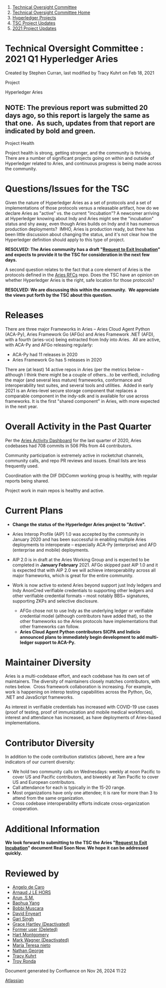1. [Technical Oversight Committee](index.html)
2. [Technical Oversight Committee Home](Technical-Oversight-Committee-Home_21430274.html)
3. [Hyperledger Projects](Hyperledger-Projects_21447704.html)
4. [TSC Project Updates](TSC-Project-Updates_21430854.html)
5. [2021 Project Updates](2021-Project-Updates_21452543.html)

# Technical Oversight Committee : 2021 Q1 Hyperledger Aries

Created by Stephen Curran, last modified by Tracy Kuhrt on Feb 18, 2021

Project

Hyperledger Aries

## **NOTE:** The previous report was submitted 20 days ago, so this report is largely the same as that one.  As such, updates from that report are indicated by **bold and green**.

Project Health

Project health is strong, getting stronger, and the community is thriving. There are a number of significant projects going on within and outside of Hyperledger related to Aries, and continuous progress is being made across the community.

# Questions/Issues for the TSC

Given the nature of Hyperledger Aries as a set of protocols and a set of implementations of those protocols versus a releasable artifact, how do we declare Aries as "active" vs. the current "incubation"? A newcomer arriving at Hyperledger knowing about Indy and Aries might see the "incubation" status and shy away, even though Aries builds on Indy and it has numerous production deployments?  IMHO, Aries is production ready, but there has been little discussion about changing the status, and it's not clear how the Hyperledger definition should apply to this type of project.

**RESOLVED: The Aries community has a draft "[Request to Exit Incubation](https://lf-hyperledger.atlassian.net/wiki/pages/viewpage.action?pageId=18490531)" and expects to provide it to the TSC for consideration in the next few days.**

A second question relates to the fact that a core element of Aries is the protocols defined in the [Aries RFCs](https://github.com/hyperledger/aries-rfcs) repo. Does the TSC have an opinion on whether Hyperledger Aries is the right, safe location for those protocols?

**RESOLVED: We are discussing this within the community.  We appreciate the views put forth by the TSC about this question.**

# Releases

There are three major Frameworks in Aries – Aries Cloud Agent Python (ACA-Py), Aries Framework Go (AFGo) and Aries Framework .NET (AFD), with a fourth (aries-vcx) being extracted from Indy into Aries.  All are active, with ACA-Py and AFGo releasing regularly:

- ACA-Py had 11 releases in 2020
- Aries Framework Go has 5 releases in 2020

There are (at least) 14 active repos in Aries (per the metrics below – although I think there might be a couple of others...to be verified), including the major (and several less mature) frameworks, conformance and interoperability test suites, and several tools and utilities.  Added in early 2021 is an Aries-level secure storage component that replaces a comparable component in the indy-sdk and is available for use across frameworks. It is the first "shared component" in Aries, with more expected in the next year.

# Overall Activity in the Past Quarter

Per the [Aries Activity Dashboard](https://insights.lfx.linuxfoundation.org/projects/hyperledger%2Faries/dashboard;v=source-control%2Fcommits%2Foverview?filter=%23%2Fdashboard%2FGit%3Fembed%3Dtrue%26_g%3D%28filters%3A%21%28%29%2CrefreshInterval%3A%28pause%3A%21t%2Cvalue%3A0%29%2Ctime%3A%28from%3A%272020-10-01T07%3A00%3A00.000Z%27%2Cto%3A%272020-12-31T08%3A00%3A00.000Z%27%29%29%26_a%3D%28description%3A%27Git%2520Overview%2520panel%27%2Cfilters%3A%21%28%28%27%24state%27%3A%28store%3AappState%29%2Cmeta%3A%28alias%3A%27Empty%2520Commits%27%2Cdisabled%3A%21f%2Cindex%3Agit%2Ckey%3Afiles%2Cnegate%3A%21t%2Cparams%3A%28query%3A%270%27%29%2Ctype%3Aphrase%29%2Cquery%3A%28match%3A%28files%3A%28query%3A%270%27%2Ctype%3Aphrase%29%29%29%29%2C%28%27%24state%27%3A%28store%3AappState%29%2Cmeta%3A%28alias%3ABots%2Cdisabled%3A%21f%2Cindex%3Agit%2Ckey%3Aauthor_bot%2Cnegate%3A%21t%2Cparams%3A%28query%3A%21t%29%2Ctype%3Aphrase%29%2Cquery%3A%28match%3A%28author_bot%3A%28query%3A%21t%2Ctype%3Aphrase%29%29%29%29%29%2CfullScreenMode%3A%21f%2Coptions%3A%28darkTheme%3A%21f%2CuseMargins%3A%21t%29%2Cpanels%3A%21%28%28embeddableConfig%3A%28title%3A%27Commits%2520Percentage%2520By%2520Organization%27%29%2CgridData%3A%28h%3A16%2Ci%3A%271%27%2Cw%3A13%2Cx%3A22%2Cy%3A0%29%2Cid%3Agit_commits_organizations%2CpanelIndex%3A%271%27%2Ctitle%3A%27Commits%2520Percentage%2520By%2520Organization%27%2Ctype%3Avisualization%2Cversion%3A%277.6.2%27%29%2C%28embeddableConfig%3A%28title%3A%27Commits%2520by%2520Time%2520Zone%27%29%2CgridData%3A%28h%3A9%2Ci%3A%272%27%2Cw%3A15%2Cx%3A33%2Cy%3A16%29%2Cid%3Agit_commits_timezone%2CpanelIndex%3A%272%27%2Ctitle%3A%27Commits%2520by%2520Time%2520Zone%27%2Ctype%3Avisualization%2Cversion%3A%277.6.2%27%29%2C%28embeddableConfig%3A%28title%3A%27Active%2520Contributors%27%29%2CgridData%3A%28h%3A9%2Ci%3A%273%27%2Cw%3A17%2Cx%3A0%2Cy%3A16%29%2Cid%3Agit_evolution_authors%2CpanelIndex%3A%273%27%2Ctitle%3A%27Active%2520Contributors%27%2Ctype%3Avisualization%2Cversion%3A%277.6.2%27%29%2C%28embeddableConfig%3A%28title%3ACommits%29%2CgridData%3A%28h%3A9%2Ci%3A%274%27%2Cw%3A16%2Cx%3A17%2Cy%3A16%29%2Cid%3Agit_evolution_commits%2CpanelIndex%3A%274%27%2Ctitle%3ACommits%2Ctype%3Avisualization%2Cversion%3A%277.6.2%27%29%2C%28embeddableConfig%3A%28title%3A%27Commits%2520By%2520Organization%27%29%2CgridData%3A%28h%3A15%2Ci%3A%275%27%2Cw%3A25%2Cx%3A0%2Cy%3A25%29%2Cid%3Agit_evolution_organizations%2CpanelIndex%3A%275%27%2Ctitle%3A%27Commits%2520By%2520Organization%27%2Ctype%3Avisualization%2Cversion%3A%277.6.2%27%29%2C%28embeddableConfig%3A%28%29%2CgridData%3A%28h%3A16%2Ci%3A%27788f235e-6d11-451b-ba12-50e7b8765e0f%27%2Cw%3A13%2Cx%3A0%2Cy%3A0%29%2Cid%3A%27985c11c0-a449-11ea-bb19-4b3cb1a7236f%27%2CpanelIndex%3A%27788f235e-6d11-451b-ba12-50e7b8765e0f%27%2Ctype%3Avisualization%2Cversion%3A%277.6.2%27%29%2C%28embeddableConfig%3A%28title%3A%27Lines%2520Changed%2520Percentage%2520By%2520Organization%27%29%2CgridData%3A%28h%3A16%2Ci%3Aa8bec484-b99e-4cdc-96f2-722907cf4d00%2Cw%3A13%2Cx%3A35%2Cy%3A0%29%2Cid%3Ae70ac370-b6f0-11ea-83d0-e156a256d6e6%2CpanelIndex%3Aa8bec484-b99e-4cdc-96f2-722907cf4d00%2Ctitle%3A%27Lines%2520Changed%2520Percentage%2520By%2520Organization%27%2Ctype%3Avisualization%2Cversion%3A%277.6.2%27%29%2C%28embeddableConfig%3A%28title%3A%27Lines%2520Of%2520Code%2520Changed%2520By%2520Organization%27%29%2CgridData%3A%28h%3A15%2Ci%3A%271fc7bf78-a4e8-406b-86c5-8ac4eb3870f1%27%2Cw%3A23%2Cx%3A25%2Cy%3A25%29%2Cid%3Af39c7140-b7d3-11ea-a5b0-397acf9566c5%2CpanelIndex%3A%271fc7bf78-a4e8-406b-86c5-8ac4eb3870f1%27%2Ctitle%3A%27Lines%2520Of%2520Code%2520Changed%2520By%2520Organization%27%2Ctype%3Avisualization%2Cversion%3A%277.6.2%27%29%2C%28embeddableConfig%3A%28title%3A%27Organization%2520Commits%27%29%2CgridData%3A%28h%3A18%2Ci%3Ac73b96e3-a6ec-4b4a-aa9f-7bd4b158c968%2Cw%3A48%2Cx%3A0%2Cy%3A78%29%2Cid%3A%273c6f01b0-f21e-11ea-ada8-692b75e53835%27%2CpanelIndex%3Ac73b96e3-a6ec-4b4a-aa9f-7bd4b158c968%2Ctitle%3A%27Organization%2520Commits%27%2Ctype%3Avisualization%2Cversion%3A%277.6.2%27%29%2C%28embeddableConfig%3A%28title%3ASummary%29%2CgridData%3A%28h%3A16%2Ci%3Ad65f6177-a704-4194-861d-019efd71a00f%2Cw%3A9%2Cx%3A13%2Cy%3A0%29%2Cid%3A%2713de3220-1aaf-11eb-b81d-a32b9537df14%27%2CpanelIndex%3Ad65f6177-a704-4194-861d-019efd71a00f%2Ctitle%3ASummary%2Ctype%3Avisualization%2Cversion%3A%277.6.2%27%29%2C%28embeddableConfig%3A%28title%3AAuthors%29%2CgridData%3A%28h%3A19%2Ci%3A%278cdb35b3-6f32-416f-956b-50f7b221e73e%27%2Cw%3A19%2Cx%3A0%2Cy%3A40%29%2Cid%3A%2731f04bd0-1ab0-11eb-b81d-a32b9537df14%27%2CpanelIndex%3A%278cdb35b3-6f32-416f-956b-50f7b221e73e%27%2Ctitle%3AAuthors%2Ctype%3Avisualization%2Cversion%3A%277.6.2%27%29%2C%28embeddableConfig%3A%28title%3AOrganizations%29%2CgridData%3A%28h%3A19%2Ci%3Ad4d3ea5e-fedf-4818-bfe4-e6de2ab43a3c%2Cw%3A29%2Cx%3A19%2Cy%3A40%29%2Cid%3Aca6b1b90-1ab2-11eb-bbd0-c758192c580e%2CpanelIndex%3Ad4d3ea5e-fedf-4818-bfe4-e6de2ab43a3c%2Ctitle%3AOrganizations%2Ctype%3Avisualization%2Cversion%3A%277.6.2%27%29%2C%28embeddableConfig%3A%28title%3ARepositories%29%2CgridData%3A%28h%3A19%2Ci%3Aa476e04a-1dde-4bdc-98b6-8c6d16c30b46%2Cw%3A31%2Cx%3A0%2Cy%3A59%29%2Cid%3Ade3203e0-1ab3-11eb-bbd0-c758192c580e%2CpanelIndex%3Aa476e04a-1dde-4bdc-98b6-8c6d16c30b46%2Ctitle%3ARepositories%2Ctype%3Avisualization%2Cversion%3A%277.6.2%27%29%2C%28embeddableConfig%3A%28title%3AProjects%29%2CgridData%3A%28h%3A19%2Ci%3A%27077e496f-d414-4840-a3b0-3bc9da32ddcc%27%2Cw%3A17%2Cx%3A31%2Cy%3A59%29%2Cid%3A%2770e5e750-1ab5-11eb-b81d-a32b9537df14%27%2CpanelIndex%3A%27077e496f-d414-4840-a3b0-3bc9da32ddcc%27%2Ctitle%3AProjects%2Ctype%3Avisualization%2Cversion%3A%277.6.2%27%29%29%2Cquery%3A%28language%3Alucene%2Cquery%3A%27%2A%27%29%2CtimeRestore%3A%21f%2Ctitle%3AGit%2CviewMode%3Aview%29&time=%7B%22from%22%3A%222020-10-01T07%3A00%3A00.000Z%22%2C%22type%22%3A%22absolute%22%2C%22to%22%3A%222020-12-31T08%3A00%3A00.000Z%22%7D) for the last quarter of 2020, Aries codebases had 708 commits in 506 PRs from 44 contributors.

Community participation is extremely active in rocketchat channels, community calls, and repo PR reviews and issues. Email lists are less frequently used.

Coordination with the DIF DIDComm working group is healthy, with regular reports being shared.

Project work in main repos is healthy and active.

# Current Plans

- **Change the status of the Hyperledger Aries project to "Active".**
- Aries Interop Profile (AIP) 1.0 was accepted by the community in January 2020 and has been successful in enabling multiple Aries deployments to interoperate – especially ACA-Py (enterprise) and AFD (enterprise and mobile) deployments.
- AIP 2.0 is in draft at the Aries Working Group and is expected to be completed in **January February** 2021. AFGo skipped past AIP 1.0 and it is expected that with AIP 2.0 we will achieve interoperability across all major frameworks, which is great for the entire community.
- Work is now active to extend Aries beyond support just Indy ledgers and Indy AnonCred verifiable credentials to supporting other ledgers and other verifiable credential formats – most notably BBS+ signatures, supporting ZKPs and selective disclosure.
  
  - AFGo chose not to use Indy as the underlying ledger or verifiable credential model (although contributors have added that), so the other frameworks so the Aries protocols have implementations that other frameworks can follow.
  - **Aries Cloud Agent Python contributors SICPA and Indicio announced plans to immediately begin development to add multi-ledger support to ACA-Py.**

# Maintainer Diversity

Aries is a multi-codebase effort, and each codebase has its own set of maintainers. The diversity of maintainers closely matches contributors, with notes below.  Cross framework collaboration is increasing. For example, work is happening on interop testing capabilities across the Python, Go, .NET and JavaScript frameworks.

As interest in verifiable credentials has increased with COVID-19 use cases (proof of testing, proof of immunization and mobile medical workforces), interest and attendance has increased, as have deployments of Aries-based implementations.

# Contributor Diversity

In addition to the code contribution statistics (above), here are a few indicators of our current diversity:

- We hold two community calls on Wednesdays: weekly at noon Pacific to cover US and Pacific contributors, and biweekly at 7am Pacific to cover US and European contributors.
- Call attendance for each is typically in the 15-20 range.
- Most organizations have only one attendee; it is rare for more than 3 to attend from the same organization.
- Cross codebase interoperability efforts indicate cross-organization cooperation.

# Additional Information

**We look forward to submitting to the TSC the Aries "[Request to Exit Incubation](https://lf-hyperledger.atlassian.net/wiki/pages/viewpage.action?pageId=18490531)" document Real Soon Now. We hope it can be addressed quickly.**

# Reviewed by

- [Angelo de Caro](https://lf-hyperledger.atlassian.net/wiki/people/70121:d6b0f0e4-825f-4f16-88e1-4d14e95f2f10?ref=confluence)
- [Arnaud J LE HORS](https://lf-hyperledger.atlassian.net/wiki/people/70121:0e75e3b8-500a-4067-9f7e-ed46e91bcb9d?ref=confluence)
- [Arun .S.M.](https://lf-hyperledger.atlassian.net/wiki/people/621a0e5097d313006ba7386a?ref=confluence)
- [Baohua Yang](https://lf-hyperledger.atlassian.net/wiki/people/557058:17d87dbf-05fe-4c1b-84cf-fd69f7fcbb20?ref=confluence)
- [Bobbi Muscara](https://lf-hyperledger.atlassian.net/wiki/people/5c4cb1b7d8bbb7445c0a457e?ref=confluence)
- [David Enyeart](https://lf-hyperledger.atlassian.net/wiki/people/712020:30d7e775-8a5d-4896-8950-8da2af027639?ref=confluence)
- [Gari Singh](https://lf-hyperledger.atlassian.net/wiki/people/557058:51429e31-90f4-4684-b7cd-9a4fe15ff188?ref=confluence)
- [Grace Hartley (Deactivated)](https://lf-hyperledger.atlassian.net/wiki/people/5c3e0cd1ff324728a1db2448?ref=confluence)
- [Former user (Deleted)](https://lf-hyperledger.atlassian.net/wiki/people/712020:4f2bf4bc-35ef-43ea-bb8c-33564383f8ed?ref=confluence)
- [Hart Montgomery](https://lf-hyperledger.atlassian.net/wiki/people/712020:86f447c0-86dc-43b3-ac03-6a31923bbb84?ref=confluence)
- [Mark Wagner (Deactivated)](https://lf-hyperledger.atlassian.net/wiki/people/70121:81b88945-c9ef-40fe-9224-207bdb280922?ref=confluence)
- [María Teresa nieto](https://lf-hyperledger.atlassian.net/wiki/people/5d36fa46af1d920bc99755b6?ref=confluence)
- [Nathan George](https://lf-hyperledger.atlassian.net/wiki/people/712020:3e7556ab-cdb8-47f5-8b68-12a3378021fd?ref=confluence)
- [Tracy Kuhrt](https://lf-hyperledger.atlassian.net/wiki/people/712020:62746046-52ae-43bb-827b-6dfdde9f07d7?ref=confluence)
- [Troy Ronda](https://lf-hyperledger.atlassian.net/wiki/people/557058:c854f35a-2b58-4be3-9003-ca2a67495580?ref=confluence)

Document generated by Confluence on Nov 26, 2024 11:22

[Atlassian](http://www.atlassian.com/)
